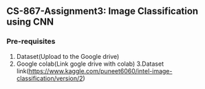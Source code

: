 ## CS-867-Assignment3: Image Classification using CNN
### Pre-requisites
1. Dataset(Upload to the Google drive)
2. Google colab(Link gogle drive with colab)
3.Dataset link(https://www.kaggle.com/puneet6060/intel-image-classification/version/2)
